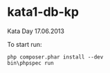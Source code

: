 kata1-db-kp
===========

Kata Day 17.06.2013

To start run:	

	php composer.phar install --dev
	bin\phpspec run